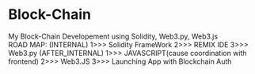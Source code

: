 # Block-Chain
My Block-Chain Developement using Solidity, Web3.py, Web3.js<br>
ROAD MAP:
(INTERNAL)
    1>>> Solidity FrameWork 
    2>>> REMIX IDE
    3>>> Web3.py
(AFTER_INTERNAL)
    1>>> JAVASCRIPT(cause coordination with frontend)
    2>>> Web3.JS
    3>>> Launching App with Blockchain Auth
    

